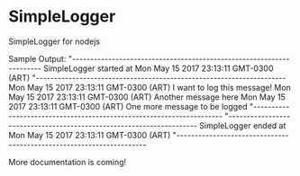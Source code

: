 # SimpleLogger
SimpleLogger for nodejs

Sample Output:
"---------------------------------------------------------------------
   SimpleLogger started at Mon May 15 2017 23:13:11 GMT-0300 (ART)
"---------------------------------------------------------------------
Mon May 15 2017 23:13:11 GMT-0300 (ART)   I want to log this message!
Mon May 15 2017 23:13:11 GMT-0300 (ART)   Another message here
Mon May 15 2017 23:13:11 GMT-0300 (ART)   One more message to be logged
"---------------------------------------------------------------------
"---------------------------------------------------------------------
   SimpleLogger ended at Mon May 15 2017 23:13:11 GMT-0300 (ART)
"---------------------------------------------------------------------

More documentation is coming!